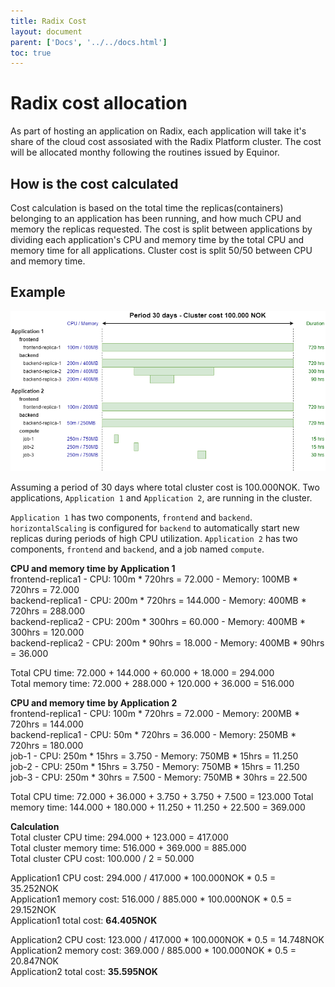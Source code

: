 ```yaml
---
title: Radix Cost
layout: document
parent: ['Docs', '../../docs.html']
toc: true
---
```


# Radix cost allocation

As part of hosting an application on Radix, each application will take it's share of the cloud cost assosiated with the Radix Platform cluster. The cost will be allocated monthy following the routines issued by Equinor.

## How is the cost calculated

Cost calculation is based on the total time the replicas(containers) belonging to an application has been running, and how much CPU and memory the replicas requested. The cost is split between applications by dividing each application's CPU and memory time by the total CPU and memory time for all applications.
Cluster cost is split 50/50 between CPU and memory time.

## Example

![Cost Calculation Example](./radix-cost.png "Cost Calculation Example")

Assuming a period of 30 days where total cluster cost is 100.000NOK. Two applications, `Application 1` and `Application 2`, are running in the cluster.

`Application 1` has two components, `frontend` and `backend`. `horizontalScaling` is configured for `backend` to automatically start new replicas during periods of high CPU utilization. `Application 2` has two components, `frontend` and `backend`, and a job named `compute`.

**CPU and memory time by Application 1**  
frontend-replica1 - CPU: 100m * 720hrs = 72.000 - Memory: 100MB * 720hrs = 72.000  
backend-replica1 - CPU: 200m * 720hrs = 144.000 - Memory: 400MB * 720hrs = 288.000  
backend-replica2 - CPU: 200m * 300hrs = 60.000 - Memory: 400MB * 300hrs = 120.000  
backend-replica2 - CPU: 200m * 90hrs = 18.000 - Memory: 400MB * 90hrs = 36.000  

Total CPU time: 72.000 + 144.000 + 60.000 + 18.000 = 294.000  
Total memory time: 72.000 + 288.000 + 120.000 + 36.000 = 516.000  

**CPU and memory time by Application 2**  
frontend-replica1 - CPU: 100m * 720hrs = 72.000 - Memory: 200MB * 720hrs = 144.000  
backend-replica1 - CPU: 50m * 720hrs = 36.000 - Memory: 250MB * 720hrs = 180.000  
job-1 - CPU: 250m * 15hrs = 3.750 - Memory: 750MB * 15hrs = 11.250  
job-2 - CPU: 250m * 15hrs = 3.750 - Memory: 750MB * 15hrs = 11.250  
job-3 - CPU: 250m * 30hrs = 7.500 - Memory: 750MB * 30hrs = 22.500  

Total CPU time: 72.000 + 36.000 + 3.750 + 3.750 + 7.500 = 123.000
Total memory time: 144.000 + 180.000 + 11.250 + 11.250 + 22.500 = 369.000

**Calculation**  
Total cluster CPU time: 294.000 + 123.000 = 417.000  
Total cluster memory time: 516.000 + 369.000 = 885.000  
Total cluster CPU cost: 100.000 / 2 = 50.000  

Application1 CPU cost: 294.000 / 417.000 * 100.000NOK * 0.5 = 35.252NOK  
Application1 memory cost: 516.000 / 885.000 * 100.000NOK * 0.5 = 29.152NOK  
Application1 total cost: **64.405NOK**  

Application2 CPU cost: 123.000 / 417.000 * 100.000NOK * 0.5 = 14.748NOK  
Application2 memory cost: 369.000 / 885.000 * 100.000NOK * 0.5 = 20.847NOK  
Application2 total cost: **35.595NOK**  


